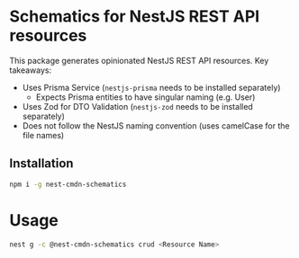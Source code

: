 # Schematics for NestJS REST API resources

This package generates opinionated NestJS REST API resources. Key takeaways:

- Uses Prisma Service (`nestjs-prisma` needs to be installed separately)
  - Expects Prisma entities to have singular naming (e.g. User)
- Uses Zod for DTO Validation (`nestjs-zod` needs to be installed separately)
- Does not follow the NestJS naming convention (uses camelCase for the file names)

## Installation

```bash
npm i -g nest-cmdn-schematics
```

# Usage

```bash
nest g -c @nest-cmdn-schematics crud <Resource Name>
```
